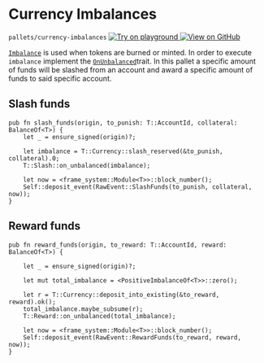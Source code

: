 # Currency Imbalances

`pallets/currency-imbalances`
<a target="_blank" href="https://playground.substrate.dev/?deploy=recipes&files=%2Fhome%2Fsubstrate%2Fworkspace%2Fpallets%2Fcurrency-imbalances%2Fsrc%2Flib.rs">
	<img src="https://img.shields.io/badge/Playground-Try%20it!-brightgreen?logo=Parity%20Substrate" alt ="Try on playground"/>
</a>
<a target="_blank" href="https://github.com/substrate-developer-hub/recipes/blob/master/pallets/currency-imbalances/src/lib.rs">
	<img src="https://img.shields.io/badge/Github-View%20Code-brightgreen?logo=github" alt ="View on GitHub"/>
</a>

[`Imbalance`](https://substrate.dev/rustdocs/v3.0.0/frame_support/traits/trait.Imbalance.html)
is used when tokens are burned or minted. In order to execute `imbalance` implement the
[`OnUnbalanced`](https://substrate.dev/rustdocs/v3.0.0/frame_support/traits/trait.OnUnbalanced.html)trait.
In this pallet a specific amount of funds will be slashed from an account and award a specific
amount of funds to said specific account.

## Slash funds

```rust, ignore
pub fn slash_funds(origin, to_punish: T::AccountId, collateral: BalanceOf<T>) {
	let _ = ensure_signed(origin)?;

	let imbalance = T::Currency::slash_reserved(&to_punish, collateral).0;
	T::Slash::on_unbalanced(imbalance);

	let now = <frame_system::Module<T>>::block_number();
	Self::deposit_event(RawEvent::SlashFunds(to_punish, collateral, now));
}
```

## Reward funds

```rust, ignore
pub fn reward_funds(origin, to_reward: T::AccountId, reward: BalanceOf<T>) {

	let _ = ensure_signed(origin)?;

	let mut total_imbalance = <PositiveImbalanceOf<T>>::zero();

	let r = T::Currency::deposit_into_existing(&to_reward, reward).ok();
	total_imbalance.maybe_subsume(r);
	T::Reward::on_unbalanced(total_imbalance);

	let now = <frame_system::Module<T>>::block_number();
	Self::deposit_event(RawEvent::RewardFunds(to_reward, reward, now));
}
```

